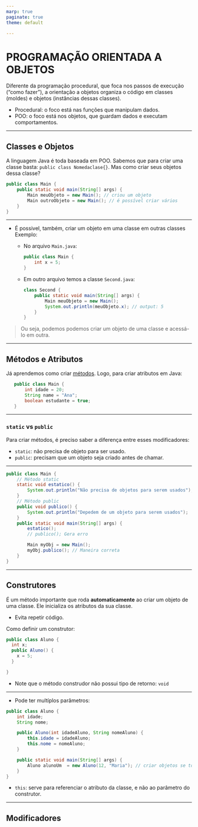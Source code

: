 ```yaml
---
marp: true
paginate: true
theme: default

---
```


# PROGRAMAÇÃO ORIENTADA A OBJETOS 
Diferente da programação procedural, que foca nos passos de execução (“como fazer”), a orientação a objetos organiza o código em classes (moldes) e objetos (instâncias dessas classes).

- Procedural: o foco está nas funções que manipulam dados.
- POO: o foco está nos objetos, que guardam dados e executam comportamentos.

***

## Classes e Objetos
A linguagem Java é toda baseada em POO. Sabemos que para criar uma classe basta: `public class Nomedaclase{}`. Mas como criar seus objetos dessa classe?

```java
public class Main {
    public static void main(String[] args) {
        Main meuObjeto = new Main(); // criou um objeto
        Main outroObjeto = new Main(); // é possível criar vários
    }
}
```

***
- É possivel, também, criar um objeto em uma classe em outras classes
    Exemplo:
    - No arquivo `Main.java`:
        ```java
        public class Main {
            int x = 5;
        }
        ```

    - Em outro arquivo temos a classe `Second.java`:
        ```java
        class Second {
            public static void main(String[] args) {
                Main meuObjeto = new Main();
                System.out.println(meuObjeto.x); // output: 5
            }
        }
        ```
> Ou seja, podemos podemos criar um objeto de uma classe e acessá-lo em outra.

***

## Métodos e Atributos

Já aprendemos como criar <ins>[métodos](metodos.md)</ins>. Logo, para criar atributos em Java:

 ```java
    public class Main {
        int idade = 20;
        String name = "Ana";
        boolean estudante = true;
    }
```
***
### `static` vs `public`
Para criar métodos, é preciso saber a diferença entre esses modificadores:
- `static`: não precisa de objeto para ser usado.
- `public`: precisam que um objeto seja criado antes de chamar.

***
```java
public class Main {
    // Método static 
    static void estatico() {
        System.out.println("Não precisa de objetos para serem usados");
    }
    // Método public
    public void publico() {
        System.out.println("Depedem de um objeto para serem usados");
    }  
    public static void main(String[] args) {
        estatico(); 
        // publico(); Gera erro

        Main myObj = new Main(); 
        myObj.publico(); // Maneira correta
    }
}
```
***

## Construtores

É um método importante que roda **automaticamente** ao criar um objeto de uma classe. Ele inicializa os atributos da sua classe.
- Evita repetir código.

Como definir um construtor:
```java
public class Aluno {
  int x; 
  public Aluno() {
    x = 5;  
  }

}
```
- Note que o método construdor não possui  tipo de retorno: `void`
***
- Pode ter multíplos parâmetros:
```java
public class Aluno {
    int idade;
    String nome; 

    public Aluno(int idadeAluno, String nomeAluno) {
        this.idade = idadeAluno;
        this.nome = nomeAluno;  
    }

    public static void main(String[] args) {
        Aluno alunoUm  = new Aluno(12, "Maria"); // criar objetos se tornou mais fácil
    }
}
```
- `this`: serve para referenciar o atributo da classe, e não ao parâmetro do construtor.

***

## Modificadores






